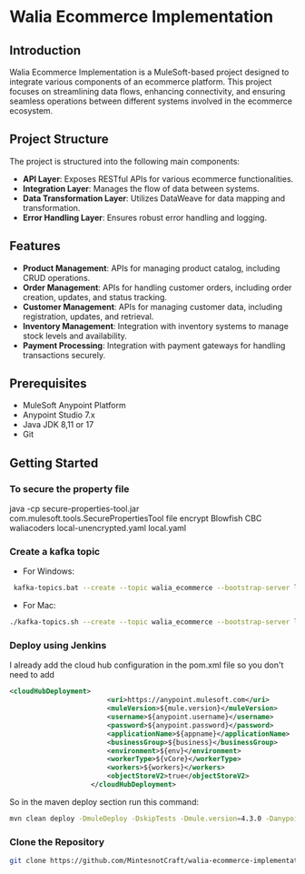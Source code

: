 # Walia Ecommerce Implementation

## Introduction
Walia Ecommerce Implementation is a MuleSoft-based project designed to integrate various components of an ecommerce platform. This project focuses on streamlining data flows, enhancing connectivity, and ensuring seamless operations between different systems involved in the ecommerce ecosystem.

## Project Structure
The project is structured into the following main components:
- **API Layer**: Exposes RESTful APIs for various ecommerce functionalities.
- **Integration Layer**: Manages the flow of data between systems.
- **Data Transformation Layer**: Utilizes DataWeave for data mapping and transformation.
- **Error Handling Layer**: Ensures robust error handling and logging.

## Features
- **Product Management**: APIs for managing product catalog, including CRUD operations.
- **Order Management**: APIs for handling customer orders, including order creation, updates, and status tracking.
- **Customer Management**: APIs for managing customer data, including registration, updates, and retrieval.
- **Inventory Management**: Integration with inventory systems to manage stock levels and availability.
- **Payment Processing**: Integration with payment gateways for handling transactions securely.

## Prerequisites
- MuleSoft Anypoint Platform
- Anypoint Studio 7.x
- Java JDK 8,11 or 17
- Git

## Getting Started

### To secure the property file
java -cp secure-properties-tool.jar com.mulesoft.tools.SecurePropertiesTool file encrypt Blowfish CBC waliacoders local-unencrypted.yaml local.yaml

### Create a kafka topic
- For Windows:
```bash
 kafka-topics.bat --create --topic walia_ecommerce --bootstrap-server localhost:9092 --partitions 3 --replication-factor 1
 ```
- For Mac: 
```bash
./kafka-topics.sh --create --topic walia_ecommerce --bootstrap-server localhost:9092 --partitions 3 --replication-factor 1
 ```

### Deploy using Jenkins
I already add the cloud hub configuration in the pom.xml file so you don't need to add

```xml
<cloudHubDeployment>
						<uri>https://anypoint.mulesoft.com</uri>
						<muleVersion>${mule.version}</muleVersion>
						<username>${anypoint.username}</username>
						<password>${anypoint.password}</password>
						<applicationName>${appname}</applicationName>
						<businessGroup>${business}</businessGroup>
						<environment>${env}</environment>
						<workerType>${vCore}</workerType>
						<workers>${workers}</workers>
						<objectStoreV2>true</objectStoreV2>
					</cloudHubDeployment>
```

So in the maven deploy section run this command:

```bash
mvn clean deploy -DmuleDeploy -DskipTests -Dmule.version=4.3.0 -Danypoint.username=yourusername -Danypoint.password=yourpassword -Denv=Sandbox -Dappname=walia-ecommerce -Dbusiness=MuleSoft -DvCore=Micro -Dworkers=1 
```

### Clone the Repository
```bash
git clone https://github.com/MintesnotCraft/walia-ecommerce-implementation.git

